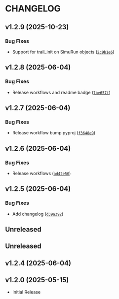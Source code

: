# CHANGELOG

<!-- version list -->

## v1.2.9 (2025-10-23)

### Bug Fixes

- Support for trail_init on SimuRun objects
  ([`2c9b1e6`](https://github.com/aryvini/railtemp/commit/2c9b1e6e0b54cd64874e97d4b0f3e1918f58d882))


## v1.2.8 (2025-06-04)

### Bug Fixes

- Release workflows and readme badge
  ([`7be657f`](https://github.com/aryvini/railtemp/commit/7be657fa2a7f1ecae032ea9bf540405efd92b5a3))


## v1.2.7 (2025-06-04)

### Bug Fixes

- Release workflow bump pyproj
  ([`f3648e9`](https://github.com/aryvini/railtemp/commit/f3648e9b58227aaaae93b7ccd8b6bae3daea4c42))


## v1.2.6 (2025-06-04)

### Bug Fixes

- Release workflows
  ([`ad42e50`](https://github.com/aryvini/railtemp/commit/ad42e50e1b9cea5077e5fdaf3e73877dc0c6a8f2))


## v1.2.5 (2025-06-04)

### Bug Fixes

- Add changelog
  ([`d39a392`](https://github.com/aryvini/railtemp/commit/d39a3925dcdbab87b6bd33451969c45cf991b731))


## Unreleased


## Unreleased


## v1.2.4 (2025-06-04)


## v1.2.0 (2025-05-15)

- Initial Release
